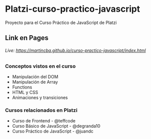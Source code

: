 # Platzi-curso-practico-javascript
Proyecto para el Curso Práctico de JavaScript de Platzi

## Link en Pages

###### Live: https://martincba.github.io/curso-practico-javascript/index.html



### Conceptos vistos en el curso
- Manipulación del DOM
- Manipulación de Array
- Functions
- HTML y CSS
- Animaciones y transiciones

### Cursos relacionados en Platzi
- Curso de Frontend - @teffcode
- Curso Básico de JavaScript - @degranda10
- Curso Práctico de JavaScript - @juandc 